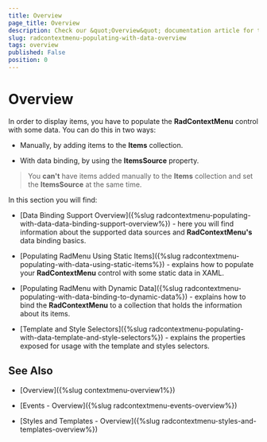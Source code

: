 ```yaml
---
title: Overview
page_title: Overview
description: Check our &quot;Overview&quot; documentation article for the RadContextMenu WPF control.
slug: radcontextmenu-populating-with-data-overview
tags: overview
published: False
position: 0
---
```


# Overview

In order to display items, you have to populate the __RadContextMenu__ control with some data. You can do this in two ways:

* Manually, by adding items to the __Items__ collection. 

* With data binding, by using the __ItemsSource__ property.

>You __can't__ have items added manually to the __Items__ collection and set the __ItemsSource__ at the same time.

In this section you will find:

* [Data Binding Support Overview]({%slug radcontextmenu-populating-with-data-data-binding-support-overview%}) - here you will find information about the supported data sources and __RadContextMenu's__ data binding basics.

* [Populating RadMenu Using Static Items]({%slug radcontextmenu-populating-with-data-using-static-items%}) - explains how to populate your __RadContextMenu__ control with some static data in XAML.

* [Populating RadMenu with Dynamic Data]({%slug radcontextmenu-populating-with-data-binding-to-dynamic-data%}) - explains how to bind the __RadContextMenu__ to a collection that holds the information about its items.

* [Template and Style Selectors]({%slug radcontextmenu-populating-with-data-template-and-style-selectors%}) - explains the properties exposed for usage with the template and styles selectors. 

## See Also

 * [Overview]({%slug contextmenu-overview1%})

 * [Events - Overview]({%slug radcontextmenu-events-overview%})

 * [Styles and Templates - Overview]({%slug radcontextmenu-styles-and-templates-overview%})
